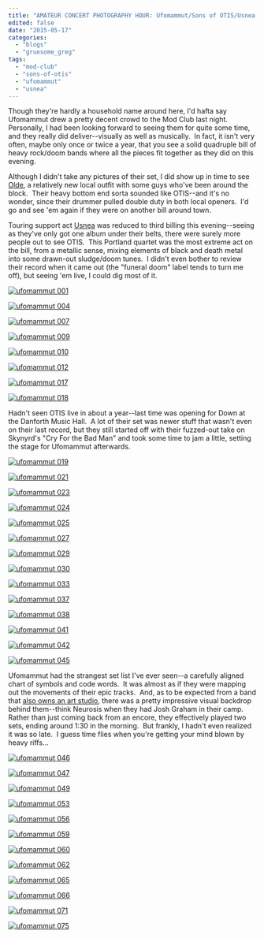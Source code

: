 ```yaml
---
title: "AMATEUR CONCERT PHOTOGRAPHY HOUR: Ufomammut/Sons of OTIS/Usnea @ Mod Club, May 16, 2015"
edited: false
date: "2015-05-17"
categories:
  - "blogs"
  - "gruesome_greg"
tags:
  - "mod-club"
  - "sons-of-otis"
  - "ufomammut"
  - "usnea"
---
```


Though they're hardly a household name around here, I'd hafta say Ufomammut drew a pretty decent crowd to the Mod Club last night.  Personally, I had been looking forward to seeing them for quite some time, and they really did deliver--visually as well as musically.  In fact, it isn't very often, maybe only once or twice a year, that you see a solid quadruple bill of heavy rock/doom bands where all the pieces fit together as they did on this evening.

Although I didn't take any pictures of their set, I did show up in time to see [Olde](https://www.facebook.com/oldedoom), a relatively new local outfit with some guys who've been around the block.  Their heavy bottom end sorta sounded like OTIS--and it's no wonder, since their drummer pulled double duty in both local openers.  I'd go and see 'em again if they were on another bill around town.

Touring support act [Usnea](https://usneadoom.bandcamp.com/) was reduced to third billing this evening--seeing as they've only got one album under their belts, there were surely more people out to see OTIS.  This Portland quartet was the most extreme act on the bill, from a metallic sense, mixing elements of black and death metal into some drawn-out sludge/doom tunes.  I didn't even bother to review their record when it came out (the "funeral doom" label tends to turn me off), but seeing 'em live, I could dig most of it.

[![ufomammut 001](https://hellbound.ca/wp-content/uploads/2015/05/ufomammut-001-1024x768.jpg)](https://hellbound.ca/wp-content/uploads/2015/05/ufomammut-001.jpg)

[![ufomammut 004](https://hellbound.ca/wp-content/uploads/2015/05/ufomammut-004.jpg)](https://hellbound.ca/wp-content/uploads/2015/05/ufomammut-004.jpg)

[![ufomammut 007](https://hellbound.ca/wp-content/uploads/2015/05/ufomammut-007-1024x768.jpg)](https://hellbound.ca/wp-content/uploads/2015/05/ufomammut-007.jpg)

[![ufomammut 009](https://hellbound.ca/wp-content/uploads/2015/05/ufomammut-009.jpg)](https://hellbound.ca/wp-content/uploads/2015/05/ufomammut-009.jpg)

[![ufomammut 010](https://hellbound.ca/wp-content/uploads/2015/05/ufomammut-010.jpg)](https://hellbound.ca/wp-content/uploads/2015/05/ufomammut-010.jpg)

[![ufomammut 012](https://hellbound.ca/wp-content/uploads/2015/05/ufomammut-012-1024x768.jpg)](https://hellbound.ca/wp-content/uploads/2015/05/ufomammut-012.jpg)

[![ufomammut 017](https://hellbound.ca/wp-content/uploads/2015/05/ufomammut-017.jpg)](https://hellbound.ca/wp-content/uploads/2015/05/ufomammut-017.jpg)

[![ufomammut 018](https://hellbound.ca/wp-content/uploads/2015/05/ufomammut-018.jpg)](https://hellbound.ca/wp-content/uploads/2015/05/ufomammut-018.jpg)

Hadn't seen OTIS live in about a year--last time was opening for Down at the Danforth Music Hall.  A lot of their set was newer stuff that wasn't even on their last record, but they still started off with their fuzzed-out take on Skynyrd's "Cry For the Bad Man" and took some time to jam a little, setting the stage for Ufomammut afterwards.

[![ufomammut 019](https://hellbound.ca/wp-content/uploads/2015/05/ufomammut-019-1024x768.jpg)](https://hellbound.ca/wp-content/uploads/2015/05/ufomammut-019.jpg)

[![ufomammut 021](https://hellbound.ca/wp-content/uploads/2015/05/ufomammut-021.jpg)](https://hellbound.ca/wp-content/uploads/2015/05/ufomammut-021.jpg)

[![ufomammut 023](https://hellbound.ca/wp-content/uploads/2015/05/ufomammut-023-1024x768.jpg)](https://hellbound.ca/wp-content/uploads/2015/05/ufomammut-023.jpg)

[![ufomammut 024](https://hellbound.ca/wp-content/uploads/2015/05/ufomammut-024.jpg)](https://hellbound.ca/wp-content/uploads/2015/05/ufomammut-024.jpg)

[![ufomammut 025](https://hellbound.ca/wp-content/uploads/2015/05/ufomammut-025.jpg)](https://hellbound.ca/wp-content/uploads/2015/05/ufomammut-025.jpg)

[![ufomammut 027](https://hellbound.ca/wp-content/uploads/2015/05/ufomammut-027.jpg)](https://hellbound.ca/wp-content/uploads/2015/05/ufomammut-027.jpg)

[![ufomammut 029](https://hellbound.ca/wp-content/uploads/2015/05/ufomammut-029-1024x768.jpg)](https://hellbound.ca/wp-content/uploads/2015/05/ufomammut-029.jpg)

[![ufomammut 030](https://hellbound.ca/wp-content/uploads/2015/05/ufomammut-030-1024x768.jpg)](https://hellbound.ca/wp-content/uploads/2015/05/ufomammut-030.jpg)

[![ufomammut 033](https://hellbound.ca/wp-content/uploads/2015/05/ufomammut-033.jpg)](https://hellbound.ca/wp-content/uploads/2015/05/ufomammut-033.jpg)

[![ufomammut 037](https://hellbound.ca/wp-content/uploads/2015/05/ufomammut-037.jpg)](https://hellbound.ca/wp-content/uploads/2015/05/ufomammut-037.jpg)

[![ufomammut 038](https://hellbound.ca/wp-content/uploads/2015/05/ufomammut-038.jpg)](https://hellbound.ca/wp-content/uploads/2015/05/ufomammut-038.jpg)

[![ufomammut 041](https://hellbound.ca/wp-content/uploads/2015/05/ufomammut-041.jpg)](https://hellbound.ca/wp-content/uploads/2015/05/ufomammut-041.jpg)

[![ufomammut 042](https://hellbound.ca/wp-content/uploads/2015/05/ufomammut-042-1024x768.jpg)](https://hellbound.ca/wp-content/uploads/2015/05/ufomammut-042.jpg)

[![ufomammut 045](https://hellbound.ca/wp-content/uploads/2015/05/ufomammut-045-1024x768.jpg)](https://hellbound.ca/wp-content/uploads/2015/05/ufomammut-045.jpg)

Ufomammut had the strangest set list I've ever seen--a carefully aligned chart of symbols and code words.  It was almost as if they were mapping out the movements of their epic tracks.  And, as to be expected from a band that [also owns an art studio](http://www.malleusdelic.com/site/), there was a pretty impressive visual backdrop behind them--think Neurosis when they had Josh Graham in their camp.  Rather than just coming back from an encore, they effectively played two sets, ending around 1:30 in the morning.  But frankly, I hadn't even realized it was so late.  I guess time flies when you're getting your mind blown by heavy riffs...

[![ufomammut 046](https://hellbound.ca/wp-content/uploads/2015/05/ufomammut-046-1024x768.jpg)](https://hellbound.ca/wp-content/uploads/2015/05/ufomammut-046.jpg)

[![ufomammut 047](https://hellbound.ca/wp-content/uploads/2015/05/ufomammut-047-1024x768.jpg)](https://hellbound.ca/wp-content/uploads/2015/05/ufomammut-047.jpg)

[![ufomammut 049](https://hellbound.ca/wp-content/uploads/2015/05/ufomammut-049.jpg)](https://hellbound.ca/wp-content/uploads/2015/05/ufomammut-049.jpg)

[![ufomammut 053](https://hellbound.ca/wp-content/uploads/2015/05/ufomammut-053.jpg)](https://hellbound.ca/wp-content/uploads/2015/05/ufomammut-053.jpg)

[![ufomammut 056](https://hellbound.ca/wp-content/uploads/2015/05/ufomammut-056.jpg)](https://hellbound.ca/wp-content/uploads/2015/05/ufomammut-056.jpg)

[![ufomammut 059](https://hellbound.ca/wp-content/uploads/2015/05/ufomammut-059.jpg)](https://hellbound.ca/wp-content/uploads/2015/05/ufomammut-059.jpg)

[![ufomammut 060](https://hellbound.ca/wp-content/uploads/2015/05/ufomammut-060.jpg)](https://hellbound.ca/wp-content/uploads/2015/05/ufomammut-060.jpg)

[![ufomammut 062](https://hellbound.ca/wp-content/uploads/2015/05/ufomammut-062.jpg)](https://hellbound.ca/wp-content/uploads/2015/05/ufomammut-062.jpg)

[![ufomammut 065](https://hellbound.ca/wp-content/uploads/2015/05/ufomammut-065-1024x768.jpg)](https://hellbound.ca/wp-content/uploads/2015/05/ufomammut-065.jpg)

[![ufomammut 066](https://hellbound.ca/wp-content/uploads/2015/05/ufomammut-066-1024x768.jpg)](https://hellbound.ca/wp-content/uploads/2015/05/ufomammut-066.jpg)

[![ufomammut 071](https://hellbound.ca/wp-content/uploads/2015/05/ufomammut-071.jpg)](https://hellbound.ca/wp-content/uploads/2015/05/ufomammut-071.jpg)

[![ufomammut 075](https://hellbound.ca/wp-content/uploads/2015/05/ufomammut-075.jpg)](https://hellbound.ca/wp-content/uploads/2015/05/ufomammut-075.jpg)
